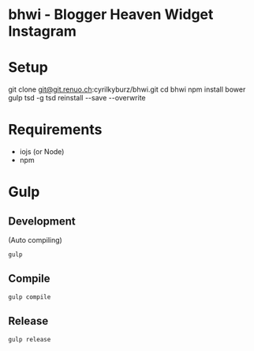 # bhwi - Blogger Heaven Widget Instagram

# Setup
git clone git@git.renuo.ch:cyrilkyburz/bhwi.git
cd bhwi
npm install bower gulp tsd -g
tsd reinstall --save --overwrite

# Requirements 

* iojs (or Node)
* npm

# Gulp

## Development

(Auto compiling)

```
gulp 
```

## Compile

```
gulp compile
```

## Release

```
gulp release
```
